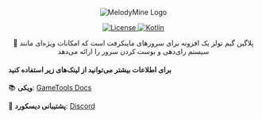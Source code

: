 <p align="center">
  <img src="https://i.ibb.co/C05zsqP/gametools-plugin.png" alt="MelodyMine Logo">
</p>

<p align="center">
    <a href="https://github.com/GameToolsIR/Minecraft-Plugin/blob/main/LICENSE">
        <img src="https://img.shields.io/github/license/GameToolsIR/Minecraft-Plugin?style=for-the-badge&color=blue" alt="License">
    </a>
    <a href="#">
        <img src="https://img.shields.io/badge/Kotlin-0095D5?style=for-the-badge&logo=kotlin&color=4A90E2" alt="Kotlin">
    </a>
</p>



<p align="center">
  🚀 پلاگین گیم تولز یک افزونه برای سرورهای ماینکرفت است که امکانات ویژه‌ای مانند سیستم رای‌دهی و بوست کردن سرور را ارائه می‌دهد
</p>

#### برای اطلاعات بیشتر می‌توانید از لینک‌های زیر استفاده کنید

📚 **ویکی**: [GameTools Docs](https://game-tools.ir/docs/extension-mc-plugin)

💬 **پشتیبانی دیسکورد**: [Discord](https://discord.game-tools.ir)
